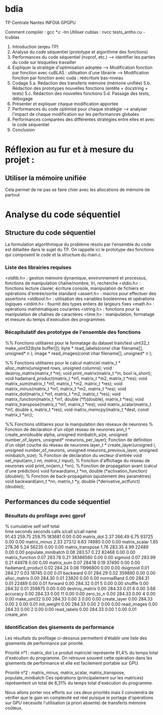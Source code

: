 # bdia
TP Centrale Nantes INFOIA GPGPU

Comment compiler : gcc *.c -lm
Utiliser cublas : nvcc tests_antho.cu -lcublas

1. Introduction (enjeu TP)
2. Analyse du code séquentiel (prototype et algorithme des fonctions)
3. Performances du code séquentiel (nvprof, etc.)
    --> identifier les parties du code sur lesquelles travailler
4. Expliquer la stratégie d'optimisation adoptée
    --> Modification fonction par fonction avec cuBLAS : utilisation d'une librairie
    --> Modification fonction par fonction avec cuda : réécriture bas-niveau
5. Codage
    5.a. Rédaction des transferts mémoire (mémoire unifiée)
    5.b. Rédaction des prototypes nouvelles fonctions (entête + docstring + tests)
    5.c. Rédaction des nouvelles fonctions
    5.d. Passage des tests, débogage
6. Présenter et expliquer chaque modification apportée
7. Performances du code optimisé pour chaque stratégie
    --> analyser l'impact de chaque modification sur les performances globales
8. Performances comparées des différentes stratégies entre elles et avec le code séquentiel
9. Conclusion

# Réflexion au fur et à mesure du projet :

## Utiliser la mémoire unifiée
Cela permet de ne pas se faire chier avec les allocations de mémoire de partout

# Analyse du code séquentiel

## Structure du code séquentiel

La formulation algorithmique du problème résolu par l'ensemble du code est détaillée dans le sujet du TP.
On rappelle ici le prototype des fonctions qui composent le code et la structure du main.c.

### Liste des librairies requises

<stdlib.h>  : gestion mémoire dynamique, environnement et processus, fonctions de manipulation chaîne/nombre, tri, recherche
<stdio.h>   : fonctions lecture clavier, écriture console, manipulation de fichiers et opérations d'entrée/sortie standard
<assert.h>  : macros pour effectuer des assertions
<stdbool.h> : utilisation des variables booléennes et opérations logiques
<stdint.h>  : fournit des types entiers de largeurs fixes
<math.h>    : opérations mathématiques courantes
<string.h>  : fonctions pour la manipulation de chaînes de caractères
<time.h>    : manipulation, formatage et mesure du temps d'exécution des programmes

### Récapitulatif des prototype de l'ensemble des fonctions

%% Fonctions utilitaires pour le formatage du dataset train/test
uint32_t    make_uint32(byte buffer[]);
byte *      read_labels(const char filename[], unsigned* n );
image *     read_images(const char filename[], unsigned* n );

%% Fonctions utilitaires pour le calcul matriciel
matrix_t *  alloc_matrix(unsigned rows, unsigned columns);
void        destroy_matrix(matrix_t *m);
void        print_matrix(matrix_t *m, bool is_short);
void        hadamard_product(matrix_t *m1, matrix_t *m2, matrix_t *res);
void        matrix_sum(matrix_t *m1, matrix_t *m2, matrix_t *res);
void        matrix_minus(matrix_t *m1, matrix_t *m2, matrix_t *res);
void        matrix_dot(matrix_t *m1, matrix_t *m2, matrix_t *res);
void        matrix_function(matrix_t *m1, double (*f)(double), matrix_t *res);
void        matrix_transpose(matrix_t *m1, matrix_t *res);
void        matrix_scalar(matrix_t *m1, double s, matrix_t *res);
void        matrix_memcpy(matrix_t *dest, const matrix_t *src);

%% Fonctions utilitaires pour la manipulation des réseaux de neurones
% Fonction de déclaration d'un objet réseau de neurones
ann_t *     create_ann(double alpha, unsigned minibatch_size, unsigned number_of_layers, unsigned* nneurons_per_layer);
Fonction de définition d'un objet couche du réseau de neurones
layer_t *   create_layer(unsigned l, unsigned number_of_neurons, unsigned nneurons_previous_layer, unsigned minibatch_size);
% Fonction de déclaration du vecteur d'entrée
void        set_input(ann_t *nn, matrix_t* input);
% Fonction d'affichage du réseau de neurones
void        print_nn(ann_t *nn);
% Fonction de propagation avant (calcul d'une prédiction)
void        forward(ann_t *nn, double (*activation_function)(double));
% Fonction de back-propagation (ajustement des paramètres)
void        backward(ann_t *nn, matrix_t *y, double (*derivative_actfunct)(double));

## Performances du code séquentiel

### Résultats du profilage avec gprof

  %   cumulative   self              self     total           
 time   seconds   seconds    calls   s/call   s/call  name    
 91.43    259.75   259.75   183681     0.00     0.00  matrix_dot
  2.37    266.49     6.75    93725     0.00     0.00  matrix_minus
  2.33    273.12     6.63    74980     0.00     0.00  matrix_scalar
  1.85    278.36     5.24    56235     0.00     0.00  matrix_transpose
  1.76    283.35     4.99    22489     0.00     0.00  populate_minibatch
  0.08    283.57     0.22    82468     0.00     0.00  matrix_function
  0.07    283.78     0.21 38386560     0.00     0.00  sigmoid
  0.07    283.99     0.21    44978     0.00     0.00  matrix_sum
  0.07    284.18     0.19    37490     0.00     0.00  hadamard_product
  0.02    284.24     0.06 11996800     0.00     0.00  dsigmoid
  0.01    284.27     0.03    18745     0.00     0.01  backward
  0.01    284.29     0.02   359890     0.00     0.00  alloc_matrix
  0.00    284.30     0.01    23820     0.00     0.00  normalRand
  0.00    284.31     0.01    22489     0.00     0.01  forward
  0.00    284.32     0.01        5     0.00     0.00  shuffle
  0.00    284.32     0.01   359875     0.00     0.00  destroy_matrix
  0.00    284.33     0.01        6     0.00     3.68  accuracy
  0.00    284.33     0.00       11     0.00     0.00  zero_to_n
  0.00    284.33     0.00        4     0.00     0.00  make_uint32
  0.00    284.33     0.00        3     0.00     0.00  create_layer
  0.00    284.33     0.00        2     0.00     0.01  init_weight
  0.00    284.33     0.00        2     0.00     0.00  read_images
  0.00    284.33     0.00        2     0.00     0.00  read_labels
  0.00    284.33     0.00        1     0.00     0.01  create_ann

### Identification des gisements de performance

Les résultats du profilage ci-dessous permettent d'établir une liste des gisements de performance par priorité.

Priorité n°1 : matrix_dot
    Le produit matriciel représente 91,4% du temps total d'exécution du programme. On retrouve souvent cette opération dans les gisements de performance et elle est facilement portable sur GPU.

Priorité n°2 : matrix_minus, matrix_scalar, matrix_transpose, populate_minibatch
    Ces opérations (principalement sur les matrices) représentent un total de 8,31% du temps total d'exécution du programme.

Nous allons porter nos efforts sur ces deux priorités mais il conviendra de vérifier que le gain en complexité est réel puisque le portage d'opérations sur GPU nécessite l'utilisation (a priori absente) de transferts mémoire coûteux.
